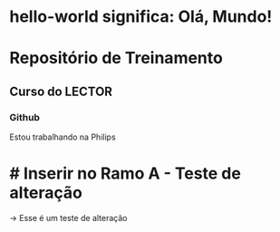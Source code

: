 # hello-world significa: Olá, Mundo!
<p style="text-align: center; "Markdown=1"> 

<h1>Repositório de Treinamento</h1>
<h2>Curso do LECTOR</h2>
<h3> Github</h3>
Estou trabalhando na Philips

<h1>
# Inserir no Ramo A - Teste de alteração
</h1>

-> Esse é um teste de alteração

</p>


